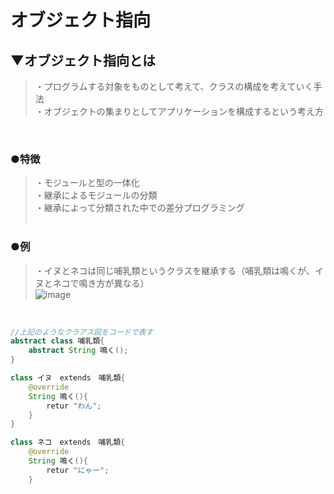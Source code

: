 # オブジェクト指向

## ▼オブジェクト指向とは
>・プログラムする対象をものとして考えて、クラスの構成を考えていく手法<br>
>・オブジェクトの集まりとしてアプリケーションを構成するという考え方<br>
<br>

### ●特徴
>・モジュールと型の一体化<br>
>・継承によるモジュールの分類<br>
>・継承によって分類された中での差分プログラミング<br>
><br>


### ●例
>・イヌとネコは同じ哺乳類というクラスを継承する（哺乳類は鳴くが、イヌとネコで鳴き方が異なる）<br>
![image](https://user-images.githubusercontent.com/81621944/219922992-827bc951-32a6-492f-a06a-4d96e514aeb0.png)<br>
<br>

```java
//上記のようなクラアス図をコードで表す
abstract class 哺乳類{
    abstract String 鳴く();
}

class イヌ　extends　哺乳類{
    @override
    String 鳴く(){
        retur "わん";
    }
}

class ネコ　extends　哺乳類{
    @override
    String 鳴く(){
        retur "にゃー";
    }
```
<br>





